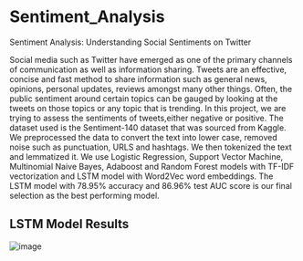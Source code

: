 # Sentiment_Analysis
Sentiment Analysis: Understanding Social Sentiments on Twitter

Social media such as Twitter have
emerged as one of the primary channels of
communication as well as information sharing.
Tweets are an effective, concise and fast method to
share information such as general news, opinions,
personal updates, reviews amongst many other
things. Often, the public sentiment around certain
topics can be gauged by looking at the tweets on
those topics or any topic that is trending.
In this project, we are trying to assess the
sentiments of tweets,either negative or positive.
The dataset used is the Sentiment-140 dataset that
was sourced from Kaggle. We preprocessed the
data to convert the text into lower case, removed
noise such as punctuation, URLS and hashtags.
We then tokenized the text and lemmatized it. We
use Logistic Regression, Support Vector Machine,
Multinomial Naive Bayes, Adaboost and Random
Forest models with TF-IDF vectorization and
LSTM model with Word2Vec word embeddings.
The LSTM model with 78.95% accuracy and
86.96% test AUC score is our final selection as the
best performing model.


## LSTM Model Results

![image](https://user-images.githubusercontent.com/17857561/171776827-5fe9356f-dff8-44c0-91f3-7d53ce589dd7.png)
